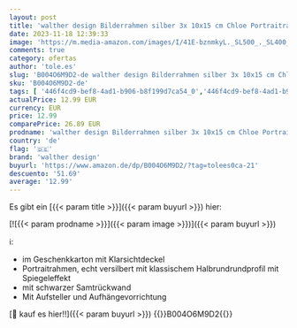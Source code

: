```yaml
---
layout: post
title: 'walther design Bilderrahmen silber 3x 10x15 cm Chloe Portraitrahmen WD315S'
date: 2023-11-18 12:39:33
image: 'https://m.media-amazon.com/images/I/41E-bznmkyL._SL500_._SL400_.jpg'
comments: true
category: ofertas
author: 'tole.es'
slug: 'B004O6M9D2-de walther design Bilderrahmen silber 3x 10x15 cm Chloe...'
sku: 'B004O6M9D2-de'
tags: [ '446f4cd9-bef8-4ad1-b906-b8f199d7ca54_0','446f4cd9-bef8-4ad1-b906-b8f199d7ca54_1501','Arborist Merchandising Root','Bilderrahmen','Fotoalben, Rahmen & Zubehör','Küche, Haushalt & Wohnen','Picture_frames','Self Service','Special Features Stores','Wand- & Tischbilderrahmen','Wohnaccessoires & Deko','walther design','🇩🇪', ]
actualPrice: 12.99 EUR
currency: EUR
price: 12.99
comparePrice: 26.89 EUR
prodname: 'walther design Bilderrahmen silber 3x 10x15 cm Chloe Portraitrahmen WD315S'
country: 'de'
flag: '🇩🇪'
brand: 'walther design'
buyurl: 'https://www.amazon.de/dp/B004O6M9D2/?tag=tolees0ca-21'
descuento: '51.69'
average: '12.99'
---
```


Es gibt ein [{{< param title >}}]({{< param buyurl >}}) hier:

[![{{< param prodname >}}]({{< param image >}})]({{< param buyurl >}})

ℹ️:

- im Geschenkkarton mit Klarsichtdeckel
- Portraitrahmen, echt versilbert mit klassischem Halbrundrundprofil mit Spiegeleffekt
- mit schwarzer Samtrückwand
- Mit Aufsteller und Aufhängevorrichtung

[🛒 kauf es hier!!]({{< param buyurl >}})
{{<world>}}B004O6M9D2{{</world>}}
